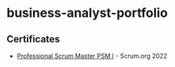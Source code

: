 # business-analyst-portfolio
## Certificates
- [Professional Scrum Master PSM I](certificates/ProfessionalScrumMaster/psm_I_cert.pdf) - Scrum.org 2022



